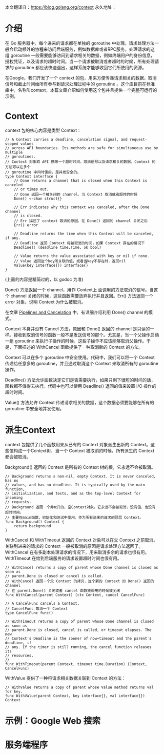本文翻译自：https://blog.golang.org/context
永久地址：

# 介绍

在 Go 服务器中，每个进来的请求都在单独的 goroutine 中处理。请求处理方法一般会启动额外的协程来访问后端服务，例如数据库或者RPC服务。处理请求的这组 goroutine 一般需要能够访问到请求相关的数据，例如终端用户的身份信息，授权凭证，以及请求的超时时间。当一个请求被取消或者超时的时候，所有处理请求的 goroutine 都应该快速退出，这样系统才能够收回它们所使用的资源。

在Google，我们开发了一个 context 的包，用来方便传递请求相关的数据，取消信号和截止时间给所有参与到请求处理过程中的 goroutine 。这个库目前在标准库中，名称叫context。本篇文章介绍如何使用这个包并且提供一个完整可运行的示例。

# Context

context 包的核心内容是类型 Context：

```
// A Context carries a deadline, cancelation signal, and request-scoped values
// across API boundaries. Its methods are safe for simultaneous use by multiple
// goroutines.
// Context 对象跨 API 携带一个超时时间，取消信号以及请求相关的数据。Context 的方法可以在多个
// goroutine 中同时使用，是并发安全的。
type Context interface {
    // Done returns a channel that is closed when this Context is canceled
    // or times out.
    // Done 返回一个被关闭的 channel，当 Context 取消或者超时的时候
    Done() <-chan struct{}

    // Err indicates why this context was canceled, after the Done channel
    // is closed.
    // Err 描述了 context 取消的原因，在 Done() 返回的 channel 关闭之后
    Err() error

    // Deadline returns the time when this Context will be canceled, if any.
    // Deadline 返回 Context 将被取消的时间，如果 Context 存在的情况下
    Deadline() (deadline time.Time, ok bool)

    // Value returns the value associated with key or nil if none.
    // Value 返回这个key所关联的值，或者当key不存在时，返回nil
    Value(key interface{}) interface{}
}
```

(上面的内容是精简过的，以 godoc 为准)

Done() 方法返回一个 channel，用作 Context上 面调用的方法取消的信号。当这个 channel 关闭的时候，这些函数需要放弃执行并且返回。Err() 方法返回一个 error 对象，说明 Context 为什么被取消。

在文章 [Pipelines and Cancelation](https://blog.golang.org/pipelines) 中，有详细介绍利用 Done() channel 的模式。

Context 本身并没有 Cancel 方法，原因和 Done() 返回的 channel 是只读的一样。接收到取消信号的函数一般不是发送信号的那个。尤其是，当一个父操作启动一组 goroutine 来执行子操作的时候，这些子操作不应该能够取消父操作。于是，下面描述的 WithCancel 函数提供了一种取消新的 Context 的方法。

Context 可以在多个 goroutine 中安全使用。代码中，我们可以将一个 Context 传递给任意多的 goroutine，并且通过取消这个 Context 来取消所有的 goroutine 操作。

Deadline() 方法允许函数决定它们是否需要执行，如果只剩下很短的时间的话，函数都不值得去执行。代码中也可以使用 Deadline() 返回的值来设置 I/O 操作的超时时间。

Value() 方法允许 Context 传递请求相关的数据，这个数据必须要能够在所有的 goroutine 中安全地并发使用。

# 派生Context

context 包提供了几个函数用来从已有的 Context 对象派生出新的 Context。这些值构成一个Context树，当一个 Context 被取消的时候，所有派生的 Context 都会被取消。

Background() 返回的 Context 是所有的 Context 树的根，它永远不会被取消。

```
// Background returns a non-nil, empty Context. It is never canceled, has no
// values, and has no deadline. It is typically used by the main function,
// initialization, and tests, and as the top-level Context for incoming
// requests.
// Background 返回一个非nil的，空Context对象。它永远不会被取消，没有值，也没有超时时间。
// 主要在main函数，初始化和测试中使用，作为所有进来的请求的顶层 Context。
func Background() Context {
	return background
}
```

WithCancel 和 WithTimeout 返回的 Context 对象可以在父 Context 之前取消。关联到进来的请求的 Context 一般被取消的原因是请求处理方法返回了。WithCancel 在有多副本处理请求的情况下，用来取消多余的请求也很有用。 WithTimeout 在给到后端服务的请求设置超时时间也很有用。

```
// WithCancel returns a copy of parent whose Done channel is closed as soon as
// parent.Done is closed or cancel is called.
// WithCancel 返回一个父 Context 的拷贝，这个新的 Context 的 Done() 返回的 channel
// 在 parent.Done() 关闭或者 cancel 函数被调用的时候被关闭
func WithCancel(parent Context) (ctx Context, cancel CancelFunc)

// A CancelFunc cancels a Context.
// CancelFunc 取消一个 Context
type CancelFunc func()

// WithTimeout returns a copy of parent whose Done channel is closed as soon as
// parent.Done is closed, cancel is called, or timeout elapses. The new
// Context's Deadline is the sooner of now+timeout and the parent's deadline, if
// any. If the timer is still running, the cancel function releases its
// resources.
// 
func WithTimeout(parent Context, timeout time.Duration) (Context, CancelFunc)
```

WithValue 提供了一种将请求相关数据关联到 Context 的方法：

```
// WithValue returns a copy of parent whose Value method returns val for key.
func WithValue(parent Context, key interface{}, val interface{}) Context
```

# 示例：Google Web 搜索

# 服务端程序

